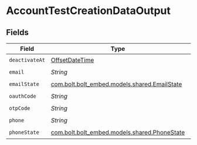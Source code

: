 # AccountTestCreationDataOutput


## Fields

| Field                                                                                     | Type                                                                                      | Required                                                                                  | Description                                                                               | Example                                                                                   |
| ----------------------------------------------------------------------------------------- | ----------------------------------------------------------------------------------------- | ----------------------------------------------------------------------------------------- | ----------------------------------------------------------------------------------------- | ----------------------------------------------------------------------------------------- |
| `deactivateAt`                                                                            | [OffsetDateTime](https://docs.oracle.com/javase/8/docs/api/java/time/OffsetDateTime.html) | :heavy_check_mark:                                                                        | N/A                                                                                       | 2017-07-21T17:32:28Z                                                                      |
| `email`                                                                                   | *String*                                                                                  | :heavy_check_mark:                                                                        | N/A                                                                                       | alice@example.com                                                                         |
| `emailState`                                                                              | [com.bolt.bolt_embed.models.shared.EmailState](../../models/shared/EmailState.md)         | :heavy_check_mark:                                                                        | N/A                                                                                       | unverified                                                                                |
| `oauthCode`                                                                               | *String*                                                                                  | :heavy_check_mark:                                                                        | N/A                                                                                       | 7GSjMRSHs6Ak7C_zvVW6P2IhZOHxMK7HZKW1fMX85ms                                               |
| `otpCode`                                                                                 | *String*                                                                                  | :heavy_check_mark:                                                                        | N/A                                                                                       | 123456                                                                                    |
| `phone`                                                                                   | *String*                                                                                  | :heavy_check_mark:                                                                        | N/A                                                                                       | +14155550199                                                                              |
| `phoneState`                                                                              | [com.bolt.bolt_embed.models.shared.PhoneState](../../models/shared/PhoneState.md)         | :heavy_check_mark:                                                                        | N/A                                                                                       | verified                                                                                  |